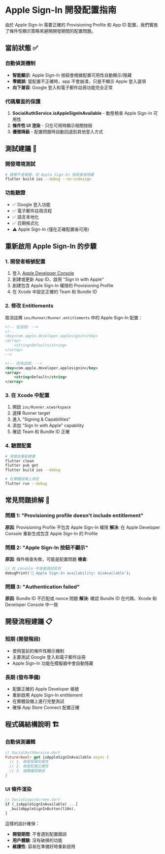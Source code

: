 # Apple Sign-In 開發配置指南

由於 Apple Sign-In 需要正確的 Provisioning Profile 和 App ID 配置，我們實施了條件性顯示策略來避開開發期間的配置問題。

## 當前狀態 ✅

### 自動偵測機制
- **智能顯示**: Apple Sign-In 按鈕會根據配置可用性自動顯示/隱藏
- **零錯誤**: 當配置不正確時，app 不會崩潰，只是不顯示 Apple 登入選項
- **向下兼容**: Google 登入和電子郵件註冊功能完全正常

### 代碼層面的保護
1. **SocialAuthService.isAppleSignInAvailable** - 動態檢查 Apple Sign-In 可用性
2. **條件性 UI 渲染** - 只在可用時顯示相關按鈕
3. **優雅降級** - 配置問題時自動回退到其他登入方式

## 測試建議 📱

### 開發環境測試
```bash
# 建置不會報錯，但 Apple Sign-In 按鈕會被隱藏
flutter build ios --debug --no-codesign
```

### 功能驗證
- ✅ Google 登入功能
- ✅ 電子郵件註冊流程  
- ✅ 語言本地化
- ✅ 日期格式化
- ⚠️ Apple Sign-In (僅在正確配置後可用)

## 重新啟用 Apple Sign-In 的步驟

### 1. 開發者帳號配置
1. 登入 [Apple Developer Console](https://developer.apple.com/account/)
2. 創建或更新 App ID，啟用 "Sign In with Apple"
3. 創建包含 Apple Sign-In 權限的 Provisioning Profile
4. 在 Xcode 中設定正確的 Team 和 Bundle ID

### 2. 修改 Entitlements
取消註釋 `ios/Runner/Runner.entitlements` 中的 Apple Sign-In 配置：

```xml
<!-- 從這個: -->
<!--
<key>com.apple.developer.applesignin</key>
<array>
    <string>Default</string>
</array>
-->

<!-- 改為這個: -->
<key>com.apple.developer.applesignin</key>
<array>
    <string>Default</string>
</array>
```

### 3. 在 Xcode 中配置
1. 開啟 `ios/Runner.xcworkspace`
2. 選擇 Runner target
3. 進入 "Signing & Capabilities" 
4. 添加 "Sign In with Apple" capability
5. 確認 Team 和 Bundle ID 正確

### 4. 驗證配置
```bash
# 清理並重新建置
flutter clean
flutter pub get
flutter build ios --debug

# 在實體設備上測試
flutter run --debug
```

## 常見問題排解 🔧

### 問題 1: "Provisioning profile doesn't include entitlement"
**原因**: Provisioning Profile 不包含 Apple Sign-In 權限
**解決**: 在 Apple Developer Console 重新生成包含 Apple Sign-In 的 Profile

### 問題 2: "Apple Sign-In 按鈕不顯示"
**原因**: 條件檢查失敗，可能是配置問題
**檢查**: 
```dart
// 在 console 中查看調試訊息
debugPrint('🍎 Apple Sign-In availability: $isAvailable');
```

### 問題 3: "Authentication failed"
**原因**: Bundle ID 不匹配或 nonce 問題
**解決**: 確認 Bundle ID 在代碼、Xcode 和 Developer Console 中一致

## 開發流程建議 📋

### 短期 (開發階段)
- 使用當前的條件性顯示機制
- 主要測試 Google 登入和電子郵件註冊
- Apple Sign-In 功能在模擬器中會自動隱藏

### 長期 (發布準備)
- 配置正確的 Apple Developer 帳號
- 重新啟用 Apple Sign-In entitlement
- 在實體設備上進行完整測試
- 確保 App Store Connect 配置正確

## 程式碼結構說明 🏗️

### 自動偵測邏輯
```dart
// SocialAuthService.dart
Future<bool> get isAppleSignInAvailable async {
  // 1. 檢查設備支援性
  // 2. 檢查配置正確性
  // 3. 捕獲權限錯誤
}
```

### UI 條件渲染
```dart
// SocialLoginScreen.dart
if (_isAppleSignInAvailable) ...[
  _buildAppleSignInButton(l10n),
]
```

這樣的設計確保：
- **開發期間**: 不會遇到配置錯誤
- **用戶體驗**: 沒有破損的功能
- **維護性**: 容易在準備好時重新啟用